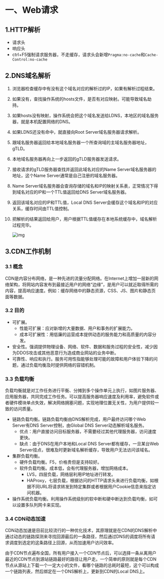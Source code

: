 # 一、Web请求

## 1.HTTP解析

* 请求头
* 响应头
* ctrl+F5强制请求服务器，不走缓存，请求头会新增`Pragma:no-cache`和`Cache-Control:no-cache`

## 2.DNS域名解析

1. 浏览器检查缓存中有没有这个域名对应的解析过的IP，如果有解析过程结束。

2. 如果没有，查找操作系统的hosts文件，是否有对应映射。可能导致域名劫持。

3. 如果hosts没有映射，操作系统会把这个域名发送给LDNS，本地区的域名服务器，就是本机配置网络的DNS。

4. 如果LDNS还没有命中，就直接向Root Server域名服务器请求解析。

5. 跟域名服务器返回给本地域名服务器一个所查询域的主域名服务器地址，gTLD。

6. 本地域名服务器再向上一步返回的gTLD服务器发送请求。

7. 接收请求的gTLD服务器查找并返回此域名对应的Name Server域名服务器的地址，这个Name Server通常是自己注册的域名服务器。

8. Name Server域名服务器会查询存储的域名和IP的映射关系表，正常情况下得到域名对应的IP和一个TTL值返回给DNS Server域名服务器。

9. 返回该域名对应的IP和TTL值，Local DNS Server会缓存这个域名和IP的对应关系，缓存时间由TTL值控制。

10. 把解析的结果返回给用户，用户根据TTL值缓存在本地系统缓存中，域名解析过程完毕。

    ![img](https://img-blog.csdn.net/20171211190812796?watermark/2/text/aHR0cDovL2Jsb2cuY3Nkbi5uZXQvbTBfMzc4MTI1MTM=/font/5a6L5L2T/fontsize/400/fill/I0JBQkFCMA==/dissolve/70/gravity/Center)  

## 3.CDN工作机制

### 3.1 概念

CDN是内容分布网络，是一种先进的流量分配网络。在Internet上增加一层新的网络架构，将网站内容发布到最接近用户的网络“边缘”，是用户可以就近取得所需的内容，提高响应速度。例如：缓存网络中的静态资源，CSS、JS、图片和静态页面等数据。

### 3.2 目的

* 可扩展。
  * 性能可扩展：应对新增的大量数据、用户和事务的扩展能力。
  * 成本可扩展性：用低廉的运营成本提供动态的服务能力和高质量的内容分发。
* 安全性。强调提供物理设备、网络、软件、数据和服务过程的安全性，减少因为DDOS攻击或其他恶意行为造成商业网站的业务中断。
* 可靠性、响应和执行。服务可用性指能够处理可能的故障和用户体验下降的问题，通过负载均衡及时提供网络的容错机制。

### 3.3 负载均衡

​	负载均衡就是对工作任务进行平衡、分摊到多个操作单元上执行，如图片服务器、应用服务器，共同完成工作任务。可以提高服务器响应速度及利用率，避免软件或者硬件模块单点失效，解决网络拥塞问题，实现地理位置无关性，为用户提供较一致的访问质量。

* 链路负载均衡。链路负载均衡由DNS解析完成，用户最终访问哪个Web Server有DNS Server控制，由Global DNS Server动态解析域名服务。
  * 优点：用户直接访问目标服务器，不需要经过其他代理服务器，访问速度更快。
  * 缺点：由于DNS在用户本地和Local DNS Server都有缓存，一旦某台Web Server挂点，很难及时更新域名解析缓存，导致用户无法访问该域名。
* 集群负载均衡。
  * 硬件负载均衡。F5，价格贵但是支持较好。
  * 软件负载均衡。成本低，会有代理服务器，增加网络成本。
    * LVS，四层负载，网络层利用IP地址进行转发。
    * HAProxy，七层负载，根据访问的HTTP请求头来进行负载均衡，如根据不同URL将请求转发到特定集群或者根据用户Cookie信息来指定访问机器。
* 操作系统负载均衡。利用操作系统级别的软中断和硬中断达到负载均衡，如可以设置多队列网卡来实现。

### 3.4 CDN动态加速

​	CDN动态加速是目前比较流行的一种优化技术，其原理就是在CDN的DNS解析中通过动态的链路探测来寻找回源最后的一条路径，然后通过DNS的调度将所有请求调度到选定的这条路径上回源，从而加速用户访问效率。

​	由于CDN节点遍布全国，所有用户接入一个CDN节点后，可以选择一条从离用户最近的CDN节点到源站链路最好的路径让用户走。一个简单的原则就是每个CDN节点从源站上下载一个一定大小的文件，看哪个链路的总耗时最短，这个可以构成一个链路列表，然后绑定在一个DNS解析上，更新到CDN的Local DNS上。